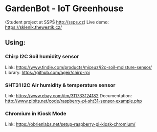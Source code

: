 # GardenBot - IoT Greenhouse
(Student project at SSPŠ http://ssps.cz)
Live demo: https://sklenik.thewestik.cz/

## Using:
### Chirp I2C Soil humidity sensor
Link: https://www.tindie.com/products/miceuz/i2c-soil-moisture-sensor/
Library: https://github.com/ageir/chirp-rpi

### SHT31 I2C Air humidity & temperature sensor
Link: https://www.ebay.com/itm/311733124182
Documentation: http://www.pibits.net/code/raspberry-pi-sht31-sensor-example.php

### Chromium in Kiosk Mode
Link: https://obrienlabs.net/setup-raspberry-pi-kiosk-chromium/
